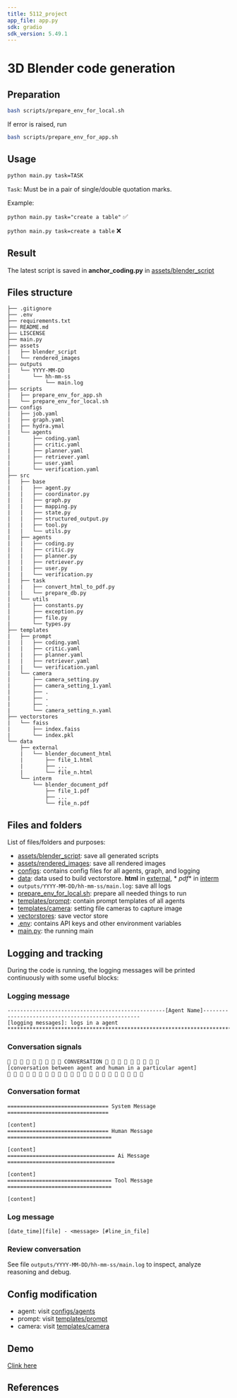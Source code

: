 ```yaml
---
title: 5112_project
app_file: app.py
sdk: gradio
sdk_version: 5.49.1
---
```

# 3D Blender code generation

## Preparation

```bash
bash scripts/prepare_env_for_local.sh
```

If error is raised, run

```bash
bash scripts/prepare_env_for_app.sh
```

## Usage

```bash
python main.py task=TASK
```

``Task``: Must be in a pair of single/double quotation marks.

Example:

```python main.py task="create a table"``` ✅

```python main.py task=create a table``` ❌

## Result

The latest script is saved in **anchor_coding.py** in [assets/blender_script](assets/blender_script)

## Files structure

``` 
├── .gitignore
├── .env
├── requirements.txt
├── README.md
├── LISCENSE
├── main.py
├── assets
|   ├── blender_script
|   └── rendered_images
├── outputs
|   └── YYYY-MM-DD
|       └── hh-mm-ss
|           └── main.log
├── scripts
|   ├── prepare_env_for_app.sh
|   └── prepare_env_for_local.sh
├── configs
|   ├── job.yaml
|   ├── graph.yaml
|   ├── hydra.ymal
|   └── agents
|       ├── coding.yaml
|       ├── critic.yaml
|       ├── planner.yaml
|       ├── retriever.yaml
|       ├── user.yaml
|       └── verification.yaml
├── src
|   ├── base
|   |   ├── agent.py
|   |   ├── coordinator.py
|   |   ├── graph.py
|   |   ├── mapping.py
|   |   ├── state.py
|   |   ├── structured_output.py
|   |   ├── tool.py
|   |   └── utils.py
|   ├── agents  
|   |   ├── coding.py
|   |   ├── critic.py
|   |   ├── planner.py
|   |   ├── retriever.py
|   |   ├── user.py
|   |   └── verification.py
|   ├── task  
|   |   ├── convert_html_to_pdf.py
|   |   └── prepare_db.py
|   └── utils  
|       ├── constants.py
|       ├── exception.py
|       ├── file.py
|       └── types.py
├── templates
|   ├── prompt
|   |   ├── coding.yaml
|   |   ├── critic.yaml
|   |   ├── planner.yaml
|   |   ├── retriever.yaml
|   |   └── verification.yaml
|   └── camera
|       ├── camera_setting.py
|       ├── camera_setting_1.yaml
|       ├── .
|       ├── .
|       ├── .
|       └── camera_setting_n.yaml
├── vectorstores
|   └── faiss
|       ├── index.faiss
|       └── index.pkl
└── data
    ├── external
    |   └── blender_document_html
    |       ├── file_1.html
    |       ├── ...
    |       └── file_n.html
    └── interm
        └── blender_document_pdf
            ├── file_1.pdf
            ├── ...
            └── file_n.pdf
```

## Files and folders

List of files/folders and purposes:

- [assets/blender_script](assets/blender_script): save all generated scripts
- [assets/rendered_images](assets/rendered_images): save all rendered images
- [configs](configs): contains config files for all agents, graph, and logging
- [data](data): data used to build vectorstore. **html** in [external](data/external/blender_python_reference_4_5), *
  *pdf** in [interm](data/interm/blender_python_reference_4_5)
- ``outputs/YYYY-MM-DD/hh-mm-ss/main.log``: save all logs
- [prepare_env_for_local.sh](scripts/prepare_env_for_local.sh): prepare all needed things to run
- [templates/prompt](templates/prompt): contain prompt templates of all agents
- [templates/camera](templates/camera): setting file cameras to capture image
- [vectorstores](vectorstores): save vector store
- [.env](.env): contains API keys and other environment variables
- [main.py](main.py): the running main

## Logging and tracking

During the code is running, the logging messages will be printed continuously with some useful blocks:

### Logging message

```
--------------------------------------------------[Agent Name]--------------------------------------------------
[logging messages]: logs in a agent
****************************************************************************************************************
```

### Conversation signals

```
💬 💬 💬 💬 💬 💬 💬 💬 💬 CONVERSATION 💬 💬 💬 💬 💬 💬 💬 💬 💬
[conversation between agent and human in a particular agent]
💬 💬 💬 💬 💬 💬 💬 💬 💬 💬 💬 💬 💬 💬 💬 💬 💬 💬 💬 💬 💬 💬
```

### Conversation format

```
================================ System Message ================================

[content]
================================ Human Message =================================

[content]
================================== Ai Message ==================================

[content]
================================= Tool Message =================================

[content]
```

### Log message

```
[date_time][file] - <message> [#line_in_file]
```

### Review conversation

See file `outputs/YYYY-MM-DD/hh-mm-ss/main.log` to inspect, analyze reasoning and debug.

## Config modification

- agent: visit [configs/agents](configs/agents)
- prompt: visit [templates/prompt](templates/prompt)
- camera: visit [templates/camera](templates/camera)

## Demo

[Clink here](https://huggingface.co/spaces/nguyenminh4099/COMP-5112)

## References